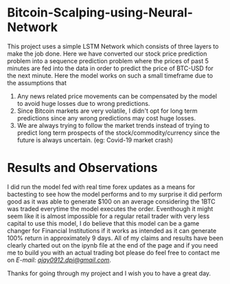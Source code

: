 # Bitcoin-Scalping-using-Neural-Network

This project uses a simple LSTM Network which consists of three layers to make the job done. Here we have converted our stock price prediction problem into a sequence prediction  problem where the prices of past 5 minutes are fed into the data in order to predict the price of BTC-USD for the next minute. Here the model works on such a small timeframe due to the assumptions that 
1. Any news related price movements can be compensated by the model to avoid huge losses due to wrong predictions.
2. Since Bitcoin markets are very volatile, I didn't opt for long term predictions since any wrong predictions may cost huge losses.
3. We are always trying to follow the market trends instead of trying to predict long term prospects of the stock/commodity/currency since the future is always uncertain. (eg: Covid-19 market crash)

# Results and Observations 

I did run the model fed with real time forex updates as a means for bactesting to see how the model performs and to my surprise it did perform good as it was able to generate $100 on an average considering the 1BTC was traded everytime the model executes the order. Eventhough it might seem like it is almost impossible for a regular retail trader with very less capital to use this model, I do believe that this model can be a game changer for Financial Institutions if it works as intended as it can generate 100% return in approximately 9 days. All of my claims and results have been clearly charted out on the ipynb file at the end of the page and if you need me to build you with an actual trading bot please do feel free to contact me on *E-mail: ajay0912.dpi@gmail.com*.

Thanks for going through my project and I wish you to have a great day.
